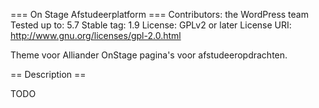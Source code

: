 === On Stage Afstudeerplatform ===
Contributors: the WordPress team
Tested up to: 5.7
Stable tag: 1.9
License: GPLv2 or later
License URI: http://www.gnu.org/licenses/gpl-2.0.html

Theme voor Alliander OnStage pagina's voor afstudeeropdrachten.

== Description ==

TODO